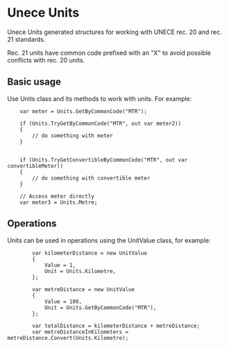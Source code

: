 # Unece Units

Unece Units generated structures for working with UNECE rec. 20 and rec. 21 standards.

Rec. 21 units have common code prefixed with an "X" to avoid possible conflicts with rec. 20 units.

## Basic usage

Use Units class and its methods to work with units. For example:

```
    var meter = Units.GetByCommonCode("MTR");
    
    if (Units.TryGetByCommonCode("MTR", out var meter2))
    {
        // do something with meter
    }
    
    
    if (Units.TryGetConvertibleByCommonCode("MTR", out var convertibleMeter))
    {
        // do something with convertible meter
    }
    
    // Access meter directly
    var meter3 = Units.Metre;
```

## Operations

Units can be used in operations using the UnitValue class, for example:

```
        var kilometerDistance = new UnitValue
        {
            Value = 1,
            Unit = Units.Kilometre,
        };

        var metreDistance = new UnitValue
        {
            Value = 100,
            Unit = Units.GetByCommonCode("MTR"),
        };

        var totalDistance = kilometerDistance + metreDistance;
        var metreDistanceInKilometers = metreDistance.Convert(Units.Kilometre);
```